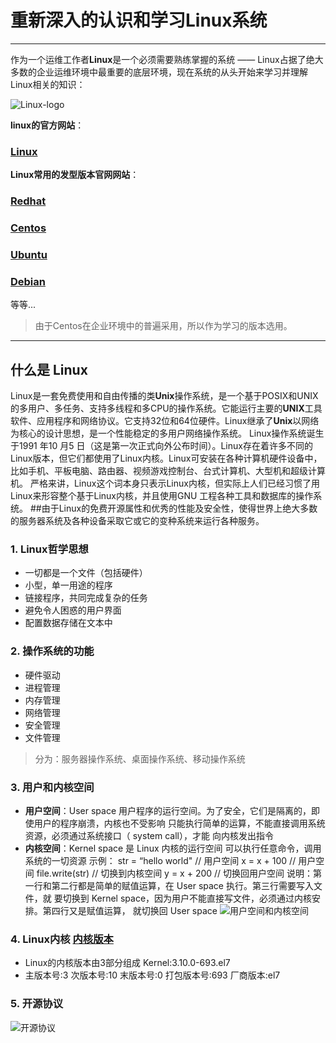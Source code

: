# 重新深入的认识和学习Linux系统

------

作为一个运维工作者**Linux**是一个必须需要熟练掌握的系统 —— Linux占据了绝大多数的企业运维环境中最重要的底层环境，现在系统的从头开始来学习并理解Linux相关的知识：

![Linux-logo](https://timgsa.baidu.com/timg?image&quality=80&size=b9999_10000&sec=1537629780293&di=1d1e9c1cebf12459800ecd963626c44e&imgtype=0&src=http%3A%2F%2Fbpic.588ku.com%2Felement_origin_min_pic%2F16%2F12%2F28%2Fda530dbb798e3d7440539194a9f43d86.jpg)

**linux的官方网站**：

### [Linux](https://www.linux.org)
**Linux常用的发型版本官网网站**：

### [Redhat](https://www.redhat.com/)
### [Centos](https://www.centos.org)
### [Ubuntu](https://www.ubuntu.com)
### [Debian](https://www.debian.org)
等等...
> 由于Centos在企业环境中的普遍采用，所以作为学习的版本选用。

------

## 什么是 Linux

Linux是一套免费使用和自由传播的类**Unix**操作系统，是一个基于POSIX和UNIX的多用户、多任务、支持多线程和多CPU的操作系统。它能运行主要的**UNIX**工具软件、应用程序和网络协议。它支持32位和64位硬件。Linux继承了**Unix**以网络为核心的设计思想，是一个性能稳定的多用户网络操作系统。
Linux操作系统诞生于1991 年10 月5 日（这是第一次正式向外公布时间）。Linux存在着许多不同的Linux版本，但它们都使用了Linux内核。Linux可安装在各种计算机硬件设备中，比如手机、平板电脑、路由器、视频游戏控制台、台式计算机、大型机和超级计算机。
严格来讲，Linux这个词本身只表示Linux内核，但实际上人们已经习惯了用Linux来形容整个基于Linux内核，并且使用GNU 工程各种工具和数据库的操作系统。
##由于Linux的免费开源属性和优秀的性能及安全性，使得世界上绝大多数的服务器系统及各种设备采取它或它的变种系统来运行各种服务。

### 1. Linux哲学思想 

- 一切都是一个文件（包括硬件）
- 小型，单一用途的程序
- 链接程序，共同完成复杂的任务
- 避免令人困惑的用户界面
- 配置数据存储在文本中

### 2. 操作系统的功能

- 硬件驱动
- 进程管理
- 内存管理
- 网络管理
- 安全管理
- 文件管理
>分为：服务器操作系统、桌面操作系统、移动操作系统

### 3. 用户和内核空间

- **用户空间**：User space
用户程序的运行空间。为了安全，它们是隔离的，即使用户的程序崩溃，内核也不受影响
只能执行简单的运算，不能直接调用系统资源，必须通过系统接口（ system call），才能
向内核发出指令
- **内核空间**：Kernel space
是 Linux 内核的运行空间
可以执行任意命令，调用系统的一切资源
示例：
str = “hello world" // 用户空间
x = x + 100 // 用户空间
file.write(str) // 切换到内核空间
y = x + 200 // 切换回用户空间
说明：第一行和第二行都是简单的赋值运算，在 User space 执行。第三行需要写入文件，就
要切换到 Kernel space，因为用户不能直接写文件，必须通过内核安排。第四行又是赋值运算，
就切换回 User space
![用户空间和内核空间](https://ss2.bdstatic.com/70cFvnSh_Q1YnxGkpoWK1HF6hhy/it/u=4258514813,3599729641&fm=26&gp=0.jpg)

### 4. Linux内核 [内核版本](https://www.kernel.org)

- Linux的内核版本由3部分组成 
Kernel:3.10.0-693.el7
- 主版本号:3
次版本号:10
末版本号:0
打包版本号:693
厂商版本:el7

### 5. 开源协议 
![开源协议](https://timgsa.baidu.com/timg?image&quality=80&size=b9999_10000&sec=1537634263356&di=733bdac7b101907e436a4f789b3f6a63&imgtype=0&src=http%3A%2F%2Fwww.zhixing123.cn%2Fuploads%2Fallimg%2F151228%2F1_151228214756_1.JPG)
